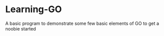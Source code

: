 # Learning-GO
A basic program to demonstrate some few basic elements of GO to get a  noobie started
